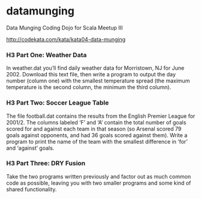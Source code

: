# datamunging
Data Munging Coding Dojo for Scala Meetup III


http://codekata.com/kata/kata04-data-munging

### H3 Part One: Weather Data
In weather.dat you’ll find daily weather data for Morristown, NJ for June 2002. Download this text file, then write a program to output the day number (column one) with the smallest temperature spread (the maximum temperature is the second column, the minimum the third column).

### H3 Part Two: Soccer League Table
The file football.dat contains the results from the English Premier League for 2001/2. The columns labeled ‘F’ and ‘A’ contain the total number of goals scored for and against each team in that season (so Arsenal scored 79 goals against opponents, and had 36 goals scored against them). Write a program to print the name of the team with the smallest difference in ‘for’ and ‘against’ goals.

### H3 Part Three: DRY Fusion
Take the two programs written previously and factor out as much common code as possible, leaving you with two smaller programs and some kind of shared functionality.

